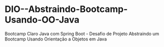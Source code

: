 # DIO--Abstraindo-Bootcamp-Usando-OO-Java
Bootcamp Claro Java com Spring Boot - Desafio de Projeto Abstraindo um Bootcamp Usando Orientação a Objetos em Java

